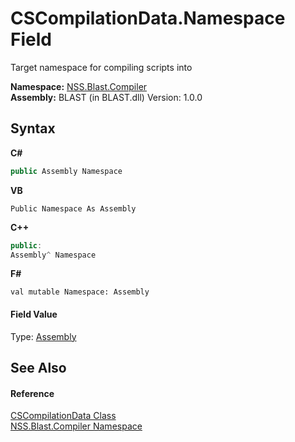 # CSCompilationData.Namespace Field
 

Target namespace for compiling scripts into

**Namespace:**&nbsp;<a href="26a25caa-f50b-92ad-f15c-dbb9db1493ae">NSS.Blast.Compiler</a><br />**Assembly:**&nbsp;BLAST (in BLAST.dll) Version: 1.0.0

## Syntax

**C#**<br />
``` C#
public Assembly Namespace
```

**VB**<br />
``` VB
Public Namespace As Assembly
```

**C++**<br />
``` C++
public:
Assembly^ Namespace
```

**F#**<br />
``` F#
val mutable Namespace: Assembly
```


#### Field Value
Type: <a href="https://docs.microsoft.com/dotnet/api/system.reflection.assembly" target="_blank" rel="noopener noreferrer">Assembly</a>

## See Also


#### Reference
<a href="0c6307ba-1f61-647f-cfa4-6d7284dd5ec8">CSCompilationData Class</a><br /><a href="26a25caa-f50b-92ad-f15c-dbb9db1493ae">NSS.Blast.Compiler Namespace</a><br />